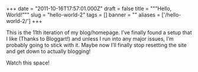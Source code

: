 
+++
date = "2011-10-16T17:57:01.000Z"
draft = false
title = """Hello, World!"""
slug = "hello-world-2"
tags = []
banner = ""
aliases = ['/hello-world-2/']
+++


This is the 11th iteration of my blog/homepage. I’ve finally found a setup that I like (Thanks to Bloggart!) and unless I run into any major issues, I’m probably going to stick with it. Maybe now I’ll finally stop resetting the site and get down to actually blogging!

Watch this space!




